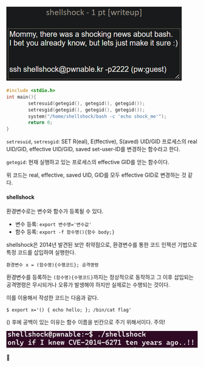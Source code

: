 ![](../../Attachments/5EBBFB66-000D-459A-A1B4-B662E4F4AC11.png)

```c
#include <stdio.h>
int main(){
        setresuid(getegid(), getegid(), getegid());
        setresgid(getegid(), getegid(), getegid());
        system("/home/shellshock/bash -c 'echo shock_me'");
        return 0;
}
```

`setresuid`, `setresgid`: SET R(eal), E(ffective), S(aved) UID/GID
프로세스의 real UID/GID, effective UID/GID, saved set-user-ID를 변경하는 함수라고 한다.

`getegid`: 현재 실행하고 있는 프로세스의 effective GID를 얻는 함수이다.

위 코드는 real, effective, saved UID, GID를 모두 effective GID로 변경하는 것 같다.

#### shellshock

환경변수로는 변수와 함수가 등록될 수 있다.
- 변수 등록: `export 변수명='변수값'`
- 함수 등록: `export -f 함수명(){함수 body;}`

shellshock은 2014년 발견된 보안 취약점으로, 환경변수를 통한 코드 인젝션 기법으로 특정 코드를 삽입하여 실행한다.

`환경변수 x = (함수명){수행코드}; 공격명령`

환경변수를 등록하는 `(함수명){수행코드}`까지는 정상적으로 동작하고 그 이후 삽입되는 공격명령은 무시되거나 오류가 발생해야 하지만 실제로는 수행되는 것이다.

이를 이용해서 작성한 코드는 다음과 같다.

```shell
$ export x='() { echo hello; }; /bin/cat flag'
```

() 후에 공백이 있는 이유는 함수 이름을 빈칸으로 주기 위해서이다. 주의!

![](../../Attachments/7034D575-7C95-43CF-AE4D-6AF911395D89.png)

🚩